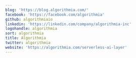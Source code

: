```yaml
---
blog: 'https://blog.algorithmia.com/'
facebook: 'https://facebook.com/algorithmia'
github: algorithmiaio
linkedin: 'https://linkedin.com/company/algorithmia-inc'
logohandle: algorithmia
sort: algorithmia
title: Algorithmia
twitter: algorithmia
website: 'https://algorithmia.com/serverless-ai-layer'
---
```

